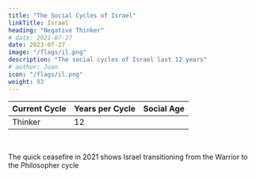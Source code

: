 ```yaml
---
title: "The Social Cycles of Israel"
linkTitle: Israel
heading: "Negative Thinker"
# date: 2021-07-27
date: 2023-07-27
image: "/flags/il.png"
description: "The social cycles of Israel last 12 years"
# author: Juan
icon: "/flags/il.png"
weight: 93
---
```



Current Cycle | Years per Cycle | Social Age
--- | --- | ---
Thinker  | 12 | 

<br> 

The quick ceasefire in 2021 shows Israel transitioning from the Warrior to the Philosopher cycle 
